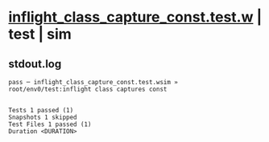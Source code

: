 # [inflight_class_capture_const.test.w](../../../../../examples/tests/valid/inflight_class_capture_const.test.w) | test | sim

## stdout.log
```log
pass ─ inflight_class_capture_const.test.wsim » root/env0/test:inflight class captures const
 
 
Tests 1 passed (1)
Snapshots 1 skipped
Test Files 1 passed (1)
Duration <DURATION>
```

